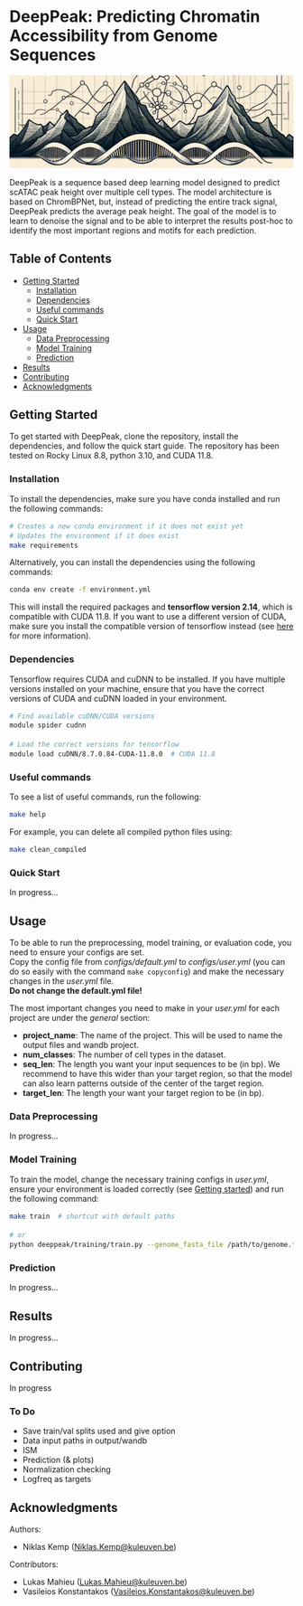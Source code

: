 # DeepPeak: Predicting Chromatin Accessibility from Genome Sequences

![DeepPeak Logo](figures/banner.png)


DeepPeak is a sequence based deep learning model designed to predict scATAC peak height over multiple cell types. 
The model architecture is based on ChromBPNet, but, instead of predicting the entire track signal, DeepPeak predicts the average peak height.
The goal of the model is to learn to denoise the signal and to be able to interpret the results post-hoc to identify the most important regions and motifs for each prediction.

## Table of Contents
- [Getting Started](#getting-started)
  - [Installation](#installation)
  - [Dependencies](#dependencies)
  - [Useful commands](#useful-commands)
  - [Quick Start](#quick-start)
- [Usage](#usage)
  - [Data Preprocessing](#data-preprocessing)
  - [Model Training](#model-training)
  - [Prediction](#prediction)
- [Results](#results)
- [Contributing](#contributing)
- [Acknowledgments](#acknowledgments)

## Getting Started
To get started with DeepPeak, clone the repository, install the dependencies, and follow the quick start guide.
The repository has been tested on Rocky Linux 8.8, python 3.10, and CUDA 11.8.

### Installation
To install the dependencies, make sure you have conda installed and run the following commands:
```bash
# Creates a new conda environment if it does not exist yet
# Updates the environment if it does exist
make requirements
```

Alternatively, you can install the dependencies using the following commands:
```bash
conda env create -f environment.yml
```

This will install the required packages and **tensorflow version 2.14**, which is compatible with CUDA 11.8. If you want to use a different version of CUDA, make sure you install the compatible version of tensorflow instead (see [here](https://www.tensorflow.org/install/source#gpu) for more information).

### Dependencies

Tensorflow requires CUDA and cuDNN to be installed. If you have multiple versions installed on your machine, ensure that you have the correct versions of CUDA and cuDNN loaded in your environment. 
```bash
# Find available cuDNN/CUDA versions
module spider cudnn

# Load the correct versions for tensorflow
module load cuDNN/8.7.0.84-CUDA-11.8.0  # CUDA 11.8
```

### Useful commands

To see a list of useful commands, run the following:
```bash
make help
```
For example, you can delete all compiled python files using: 
```bash
make clean_compiled
```

### Quick Start
In progress...

## Usage
To be able to run the preprocessing, model training, or evaluation code, you need to ensure your configs are set.  
Copy the config file from *configs/default.yml* to *configs/user.yml* (you can do so easily with the command `make copyconfig`) and make the necessary changes in the *user.yml* file.  
**Do not change the default.yml file!**

The most important changes  you need to make in your *user.yml* for each project are under the *general* section:
- **project_name**: The name of the project. This will be used to name the output files and wandb project.
- **num_classes**: The number of cell types in the dataset.
- **seq_len**: The length you want your input sequences to be (in bp). We recommend to have this wider than your target region, so that the model can also learn patterns outside of the center of the target region.
- **target_len**: The length your want your target region to be (in bp).


### Data Preprocessing
In progress...

### Model Training

To train the model, change the necessary training configs in *user.yml*, ensure your environment is loaded correctly (see [Getting started](#getting-started)) and run the following command:
```bash
make train  # shortcut with default paths

# or
python deeppeak/training/train.py --genome_fasta_file /path/to/genome.fa --bed_file /path/to/consensus_peaks_inputs.bed --targets_file /path/to/targets.npy --output_dir /path/to/output
```

### Prediction
In progress...


## Results
In progress...

## Contributing
In progress

### To Do
* Save train/val splits used and give option
* Data input paths in output/wandb
* ISM
* Prediction (& plots)
* Normalization checking
* Logfreq as targets


## Acknowledgments
Authors:
  - Niklas Kemp (Niklas.Kemp@kuleuven.be)  

Contributors:
  - Lukas Mahieu (Lukas.Mahieu@kuleuven.be)
  - Vasileios Konstantakos (Vasileios.Konstantakos@kuleuven.be)
  
